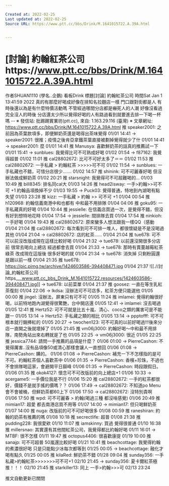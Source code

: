 ```yaml
---

Created at: 2022-02-25
Last updated at: 2022-02-25
Source URL: https://www.ptt.cc/bbs/Drink/M.1641015722.A.39A.html


---
```


# [討論] 約翰紅茶公司https://www.ptt.cc/bbs/Drink/M.1641015722.A.39A.html


作者SHUAN1110 (學名..企鵝)
看板Drink
標題\[討論\] 約翰紅茶公司
時間Sat Jan 1 13:41:59 2022
真的有那麼好喝成好像在排知名拉麵店一樣 門口跟對街都是人 有時後還以為是有什麼特價活動嗎 不管經過哪間分店都是嚇死人的人潮 好像沒看過完全沒人的時後 分店還太少所以覺得好喝的人有路過看到就要進去排一下喝一杯嗎 -- ※ 發信站: 批踢踢實業坊(ptt.cc), 來自: 1.163.29.116 (臺灣) ※ 文章網址: <https://www.ptt.cc/bbs/Drink/M.1641015722.A.39A.html>
推 speaker2001: 之前因為茶葉款項多，即便鮮奶茶還是喝得出茶味覺得 01/01 14:41
→ speaker2001: 很推；疫情之後肯亞拿鐵茶葉直接被劃掉覺得就少了什 01/01 14:41
→ speaker2001: 麼 01/01 14:41
推 Manusya: 喜歡鮮奶茶的話真的推薦試一下 01/01 15:41
→ sunblues: 我覺得比可不可熟成好喝 01/02 01:54
→ f87162: 我覺得超普 01/02 11:01
推 cal28802672: 比可不可好太多了＝＝ 01/02 11:53
推 cal28802672: 一手私藏 > 約翰紅茶 >>>>>可不可 01/02 11:54
→ sunblues: 一手私藏也不錯，可惜分店很少....... 01/02 14:57
推 shinink: 可不可麗春好喝 但沒辦法做成鮮奶茶 01/02 20:21
推 starsnight: 我覺得可不可超難喝的... 01/03 10:49
推 bill8345: 排名同cal大 01/03 14:26
推 head2isway: 一手>約翰>>可不可 +1 約翰品項換掉不少 01/03 19:55
→ Puck03: 覺得普通，特地到內湖喝有點失望 01/03 23:28
推 kizz: 一手私藏 > 約翰 >> 可不可 +1 01/04 00:54
推 h120968: 約翰信義南港中和也都有 中和最不用排隊 01/04 04:06
推 goku95: 一手私藏真的好喝 01/04 10:44
推 jessielle: 在信義店買過一次，是覺得不錯，但沒有好到想特地花時 01/04 17:54
→ jessielle: 間排隊去買 01/04 17:54
推 ninkioh: ㄧ手好喝 01/04 19:43
推 cal28802672: 原來蠻多人想法跟我一樣QQ（感動 01/04 21:04
推 cal28802672: 每次看到可不可排一堆人，都很懷疑是不是沒喝過其他 01/04 21:04
→ cal28802672: 店的紅茶…… 01/04 21:04
推 tue678: 可不可以前沒改版成現在這樣比較好喝 01/04 21:32
→ tue678: 以前還沒開很多分店前 很常去喝向上總店 經過都會去買 01/04 21:33
→ tue678: 那時有賣蔓越莓紅茶 綠茶 改成現在這版後 很多好喝的就 01/04 21:34
→ tue678: 消失掉 只剩粉圓還是跟以前一樣 01/04 21:35
推 tue678: <https://pic.pimg.tw/archive/1424603586-394408471.jpg> 01/04 21:37
![[.//討論_約翰紅茶公司https___www.ptt.cc_bbs_Drink_M.1641015722.resources/1424603586-394408471.jpg]]
→ tue678: 以前菜單 01/04 21:37
推 goosez: 一直在等生乳紅茶復刻 01/04 22:06
→ lkdsa: 沒辦法可不可店多，紅茶方便只能選他 01/05 00:00
推 jingel: 沒辦法，屏東只有可不可 01/05 11:24
推 imlamei: 覺得約翰很好喝，以前特地跑內湖覺得很驚艷，台中開店還 01/05 12:41
→ imlamei: 沒去喝過 01/05 12:41
推 Hertz52: 可不可就是比五十嵐、清心、coco之類的厲害可是不能跟一 01/05 13:14
→ Hertz52: 手私藏之類的相比 01/05 13:14
→ ppptofff: 可不可根本就行銷捧紅的 01/05 20:27
→ twochen123: 可不可真的以前好喝過!!!後來分店一直開之後就壞掉了 01/05 21:45
推 vm06j3000: 約翰好喝～中和最不用排隊，南勢角站出來右轉就是了也 01/05 22:25
→ vm06j3000: 很近 01/05 22:25
推 jessica7744: 請問一手推薦的品項是什麼？ 01/06 01:00
→ PierreCashon: 不覺得厲害..沒有品項像50或清心那樣會讓人一直想回 01/06 01:08
→ PierreCashon: 購的。 01/06 01:08
→ PierreCashon: 補充一下不怎樣指的是可不可。約翰紅茶個人喜歡茶中 01/06 01:35
→ PierreCashon: 香檳+珍珠，不過也不會排隊喝這家，會避開平日巔峰 01/06 01:35
→ PierreCashon: 時段跟假日。 01/06 01:35
推 okok4127: 懷念可不可改版前的向上總店+1 01/06 10:33
→ acergame5: 一手價位我是不行 01/06 15:20
推 cal28802672: 一手的紅茶都很好，價錢不是就手搖的價嗎？？ 01/06 17:49
→ cal28802672: 不知道po Menu會不會被桶，但鮮奶茶都60上下 01/06 17:50
→ cal28802672: 沒特別貴啊 01/06 17:50
推 wpd: 可不可麗春 > 約翰(喝過三種 都沒啥感覺) 01/06 20:49
推 mimian17: 超愛 都去南港店買不用等 01/07 14:00
→ mimian17: 但只喝鮮奶茶 01/07 14:00
推 nuga: 改版前的可不可好喝很多 01/08 00:59
推 raneshiran: 約翰的奶茶有推薦的嗎 01/08 10:18
推 secrectlife: 超普 01/08 21:38
推 pudding228: 我很愛欸 01/10 11:07
推 iamskinny: 買過 覺得很普通 01/10 16:38
推 millersnao: 其實還有其他間紅茶公司，我覺得都比約翰好喝 01/11 16:01
→ MTBF: 很不怎樣 01/11 19:47
推 octopus4406: 很喜歡康提 01/19 10:00
推 sanajp: 可不可超普 50嵐還比較好喝 01/21 10:41
推 beachcottage: 我覺得約翰的煮濃很好喝 只是只能點少冰每次都等到 01/25 00:05
→ beachcottage: 融化才喝有點久 01/25 00:05
推 kilaRed: 鮮奶茶不錯 01/28 09:04
推 sunday356: 一手私藏>約翰紅茶>>>>>>>可不可+1 02/10 21:45
→ sunday356: 夏卡爾紅茶極推！！！ 02/10 21:45
推 starkiller13: 同上 一手>約翰>>>可 02/13 23:24

推文自動更新已關閉

